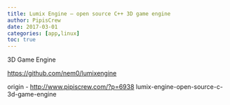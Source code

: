 ```yaml
---
title: Lumix Engine – open source C++ 3D game engine
author: PipisCrew
date: 2017-03-01
categories: [app,linux]
toc: true
---
```


3D Game Engine

https://github.com/nem0/lumixengine

origin - http://www.pipiscrew.com/?p=6938 lumix-engine-open-source-c-3d-game-engine